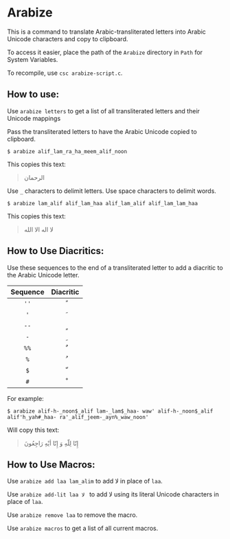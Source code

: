# Arabize

This is a command to translate Arabic-transliterated letters into Arabic Unicode characters and copy to clipboard.

To access it easier, place the path of the `Arabize` directory in `Path` for System Variables.

To recompile, use `csc arabize-script.c`.

## How to use:

Use `arabize letters` to get a list of all transliterated letters and their Unicode mappings

Pass the transliterated letters to have the Arabic Unicode copied to clipboard.

```
$ arabize alif_lam_ra_ha_meem_alif_noon
```

This copies this text:

> الرحمان 

Use `_` characters to delimit letters. Use space characters to delimit words.

```
$ arabize lam_alif alif_lam_haa alif_lam_alif alif_lam_lam_haa
```

This copies this text:

> لا اله الا الله 

## How to Use Diacritics:

Use these sequences to the end of a transliterated letter to add a diacritic to the Arabic Unicode letter.

| Sequence | Diacritic |
| :------: | :-------: |
|   `''`   | &#x064B;  |
|   `'`    | &#x064E;  |
|   `--`   | &#x064D;  |
|   `-`    | &#x0650;  |
|   `%%`   | &#x064C;  |
|   `%`    | &#x064F;  |
|   `$`    | &#x0651;  |
|   `#`    | &#x0652;  |

For example:

```
$ arabize alif-h-_noon$_alif lam-_lam$_haa- waw' alif-h-_noon$_alif alif'h_yah#_haa- ra'_alif_jeem-_ayn%_waw_noon'
```

Will copy this text:

> إِنّا لِلّهِ وَ إِنّا أيْهِ رَاجِعُونَ

## How to Use Macros:

Use `arabize add laa lam_alim` to add لا in place of `laa`.

Use `arabize add-lit laa لا ` to add لا using its literal Unicode characters in place of `laa`.

Use `arabize remove laa` to remove the macro.

Use `arabize macros` to get a list of all current macros.
